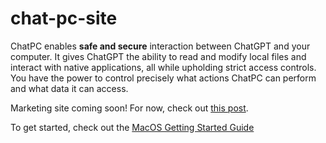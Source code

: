 # chat-pc-site

ChatPC enables **safe and secure** interaction between ChatGPT and your computer. It gives ChatGPT the ability to read and modify local files and interact with native applications, all while upholding strict access controls. You have the power to control precisely what actions ChatPC can perform and what data it can access.

Marketing site coming soon! For now, check out [this post](https://community.openai.com/t/plugin-chatpc-connect-chatgpt-to-your-local-files-and-applications-like-zapier-for-your-desktop/250391).

To get started, check out the [MacOS Getting Started Guide](/docs/macos/getting-started/)

